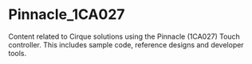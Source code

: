 # Pinnacle_1CA027
Content related to Cirque solutions using the Pinnacle (1CA027) Touch controller. This includes sample code, reference designs and developer tools. 
